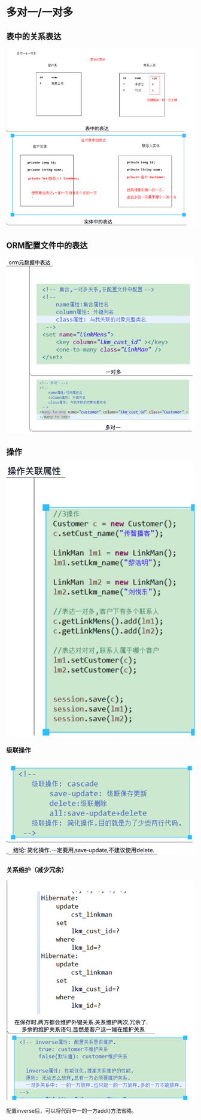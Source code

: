 # 多对一/一对多

## 表中的关系表达

![](../../../../.gitbook/assets/image%20%2833%29.png)

## ORM配置文件中的表达

![](../../../../.gitbook/assets/image%20%2855%29.png)

## 操作

![](../../../../.gitbook/assets/image%20%2829%29.png)

### 级联操作

![](../../../../.gitbook/assets/image%20%2816%29.png)

### 关系维护（减少冗余）

![](../../../../.gitbook/assets/image%20%2827%29.png)

配置inverse后，可以将代码中一的一方add\(\)方法省略。

